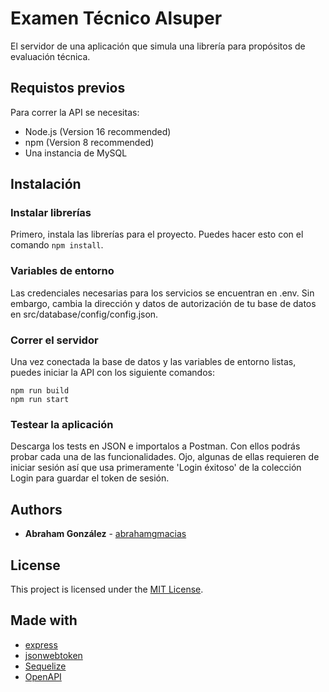 # Examen Técnico Alsuper

El servidor de una aplicación que simula una librería para propósitos de evaluación técnica.

## Requistos previos

Para correr la API se necesitas:
- Node.js (Version 16 recommended)
- npm (Version 8 recommended)
- Una instancia de MySQL

## Instalación

### Instalar librerías

Primero, instala las librerías para el proyecto. Puedes hacer esto con el comando `npm install`.

### Variables de entorno

Las credenciales necesarias para los servicios se encuentran en .env. Sin embargo, cambia la dirección y datos de autorización de tu base de datos en src/database/config/config.json.

### Correr el servidor

Una vez conectada la base de datos y las variables de entorno listas, puedes iniciar la API con los siguiente comandos:

```
npm run build
npm run start
```

### Testear la aplicación

Descarga los tests en JSON e importalos a Postman. Con ellos podrás probar cada una de las funcionalidades. Ojo, algunas de ellas requieren de iniciar sesión así que usa primeramente 'Login éxitoso' de la colección Login para guardar el token de sesión.

## Authors

- **Abraham González** - [abrahamgmacias](https://github.com/abrahamgmacias)

## License

This project is licensed under the [MIT License](https://github.com/CanteraTalentoChihuahua/payroll-mind-backend/blob/main/LICENSE).

## Made with

- [express](https://expressjs.com)
- [jsonwebtoken](https://www.npmjs.com/package/jsonwebtoken)
- [Sequelize](https://sequelize.org)
- [OpenAPI](https://www.openapis.org)
